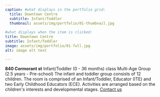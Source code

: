 ```yaml
---
caption: #what displays in the portfolio grid:
  title: Downtown Centre
  subtitle: Infant/Toddler
  thumbnail: assets/img/portfolio/01-thumbnail.jpg
  
#what displays when the item is clicked:
title: Downtown Centre
subtitle: Infant/Toddler
image: assets/img/portfolio/01-full.jpg
alt: image alt text

---
```

**840 Cormorant st** Infant/Toddler (0 - 36 months) class Multi-Age Group (2.5 years - Pre-school) The infant and toddler group consists of 12 children. The room is comprised of an Infant/Toddler, Educator (ITE) and two Early Childhood Educators (ECE). Activities are arranged based on the children's interests and developmental stages.
[Contact us](https://37be2d10fns.typeform.com/to/P46qj3u9)